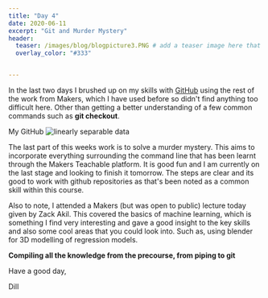 ```yaml
---
title: "Day 4"
date: 2020-06-11
excerpt: "Git and Murder Mystery"
header:
  teaser: /images/blog/blogpicture3.PNG # add a teaser image here that sums up what the blog post is about for display on blog page, the image should go in the image/blog folder
  overlay_color: "#333"


---
```

In the last two days I brushed up on my skills with [GitHub](https://github.com/dilfyg?tab=repositories) using the rest of the work from Makers, which I have used before so didn't find anything too difficult here. Other than getting a better understanding of a few common commands such as **git checkout**.

My GitHub
<img src="{{ site.url }}{{ site.baseurl }}/images/blog/blogpicture3.PNG" alt="linearly separable data">

The last part of this weeks work is to solve a murder mystery. This aims to incorporate everything surrounding the command line that has been learnt through the Makers Teachable platform. It is good fun and I am currently on the last stage and looking to finish it tomorrow. The steps are clear and its good to work with github repositories as that's been noted as a common skill within this course.

Also to note, I attended a Makers (but was open to public) lecture today given by Zack Akil. This covered the basics of machine learning, which is something I find very interesting and gave a good insight to the key skills and also some cool areas that you could look into. Such as, using blender for 3D modelling of regression models.

**Compiling all the knowledge from the precourse, from piping to git**

Have a good day,

Dill
